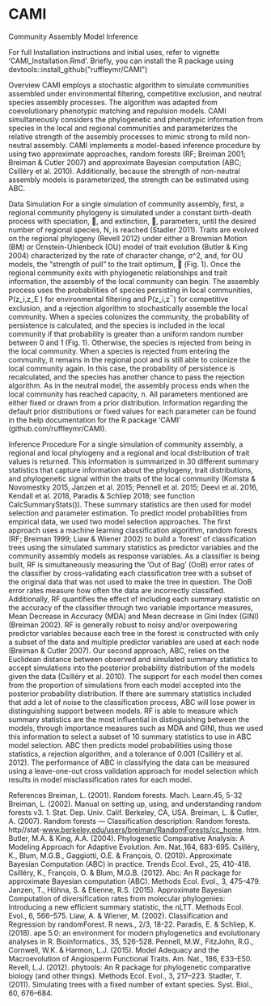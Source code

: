 # CAMI
Community Assembly Model Inference

For full Installation instructions and initial uses, refer to vignette ‘CAMI_Installation.Rmd’. Briefly, you can install the R package using devtools::install_github("ruffleymr/CAMI")

Overview
CAMI employs a stochastic algorithm to simulate communities assembled under environmental filtering, competitive exclusion, and neutral species assembly processes. The algorithm was adapted from coevolutionary phenotypic matching and repulsion models. CAMI simultaneously considers the phylogenetic and phenotypic information from species in the local and regional communities and parameterizes the relative strength of the assembly processes to mimic strong to mild non-neutral assembly. CAMI implements a model-based inference procedure by using two approximate approaches, random forests (RF; Breiman 2001; Breiman & Cutler 2007) and approximate Bayesian computation (ABC; Csilléry et al. 2010). Additionally, because the strength of non-neutral assembly models is parameterized, the strength can be estimated using ABC.

Data Simulation
For a single simulation of community assembly, first, a regional community phylogeny is simulated under a constant birth-death process with speciation, , and extinction, , parameters, until the desired number of regional species, N, is reached (Stadler 2011). Traits are evolved on the regional phylogeny (Revell 2012) under either a Brownian Motion (BM) or Ornstein-Uhlenbeck (OU) model of trait evolution (Butler & King 2004) characterized by the rate of character change, σ^2,  and, for OU models, the “strength of pull” to the trait optimum,  (Fig. 1). Once the regional community exits with phylogenetic relationships and trait information, the assembly of the local community can begin.
The assembly process uses the probabilities of species persisting in local communities, P(z_i,z_E )  for environmental filtering and P(z_i,z ̅ ) for competitive exclusion, and a rejection algorithm to stochastically assemble the local community. When a species colonizes the community, the probability of persistence is calculated, and the species is included in the local community if that probability is greater than a uniform random number between 0 and 1 (Fig. 1). Otherwise, the species is rejected from being in the local community. When a species is rejected from entering the community, it remains in the regional pool and is still able to colonize the local community again. In this case, the probability of persistence is recalculated, and the species has another chance to pass the rejection algorithm. As in the neutral model, the assembly process ends when the local community has reached capacity, n.
All parameters mentioned are either fixed or drawn from a prior distribution. Information regarding the default prior distributions or fixed values for each parameter can be found in the help documentation for the R package ‘CAMI’ (github.com/ruffleymr/CAMI).

Inference Procedure
For a single simulation of community assembly, a regional and local phylogeny and a regional and local distribution of trait values is returned. This information is summarized in 30 different summary statistics that capture information about the phylogeny, trait distributions, and phylogenetic signal within the traits of the local community (Komsta & Novomestky 2015, Janzen et al. 2015; Pennell et al. 2015; Deevi et al. 2016, Kendall et al. 2018, Paradis & Schliep 2018; see function CalcSummaryStats()). These summary statistics are then used for model selection and parameter estimation.
To predict model probabilities from empirical data, we used two model selection approaches. The first approach uses a machine learning classification algorithm, random forests (RF; Breiman 1999; Liaw & Wiener 2002) to build a ‘forest’ of classification trees using the simulated summary statistics as predictor variables and the community assembly models as response variables. As a classifier is being built, RF is simultaneously measuring the ‘Out of Bag’ (OoB) error rates of the classifier by cross-validating each classification tree with a subset of the original data that was not used to make the tree in question. The OoB error rates measure how often the data are incorrectly classified. Additionally, RF quantifies the effect of including each summary statistic on the accuracy of the classifier through two variable importance measures, Mean Decrease in Accuracy (MDA) and Mean decrease in Gini Index (GINI) (Breiman 2002).
RF is generally robust to noisy and/or overpowering predictor variables because each tree in the forest is constructed with only a subset of the data and multiple predictor variables are used at each node (Breiman & Cutler 2007). Our second approach, ABC, relies on the Euclidean distance between observed and simulated summary statistics to accept simulations into the posterior probability distribution of the models given the data (Csilléry et al. 2010). The support for each model then comes from the proportion of simulations from each model accepted into the posterior probability distribution. If there are summary statistics included that add a lot of noise to the classification process, ABC will lose power in distinguishing support between models. RF is able to measure which summary statistics are the most influential in distinguishing between the models, through importance measures such as MDA and GINI, thus we used this information to select a subset of 10 summary statistics to use in ABC model selection. ABC then predicts model probabilities using those statistics, a rejection algorithm, and a tolerance of 0.001 (Csilléry et al. 2012). The performance of ABC in classifying the data can be measured using a leave-one-out cross validation approach for model selection which results in model misclassification rates for each model.

References
Breiman, L. (2001). Random forests. Mach. Learn.45, 5-32
Breiman, L. (2002). Manual on setting up, using, and understanding random forests v3. 1. Stat. Dep. Univ. Calif. Berkeley, CA, USA.
Breiman, L. & Cutler, A. (2007). Random forests — Classification description: Random forests. http//stat-www.berkeley.edu/users/breiman/RandomForests/cc_home. htm.
Butler, M.A. & King, A.A. (2004). Phylogenetic Comparative Analysis: A Modeling Approach for Adaptive Evolution. Am. Nat.,164, 683-695.
Csilléry, K., Blum, M.G.B., Gaggiotti, O.E. & François, O. (2010). Approximate Bayesian Computation (ABC) in practice. Trends Ecol. Evol., 25, 410-418.
Csilléry, K., François, O. & Blum, M.G.B. (2012). Abc: An R package for approximate Bayesian computation (ABC). Methods Ecol. Evol., 3, 475–479.
Janzen, T., Höhna, S. & Etienne, R.S. (2015). Approximate Bayesian Computation of diversification rates from molecular phylogenies: Introducing a new efficient summary statistic, the nLTT. Methods Ecol. Evol., 6, 566–575.
Liaw, A. & Wiener, M. (2002). Classification and Regression by randomForest. R news., 2/3, 18-22.
Paradis, E. & Schliep, K. (2018). ape 5.0: an environment for modern phylogenetics and evolutionary analyses in R. Bioinformatics., 35, 526-528.
Pennell, M.W., FitzJohn, R.G., Cornwell, W.K. & Harmon, L.J. (2015). Model Adequacy and the Macroevolution of Angiosperm Functional Traits. Am. Nat., 186, E33–E50.
Revell, L.J. (2012). phytools: An R package for phylogenetic comparative biology (and other things). Methods Ecol. Evol., 3, 217–223.
Stadler, T. (2011). Simulating trees with a fixed number of extant species. Syst. Biol., 60, 676–684.
